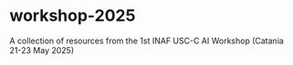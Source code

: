 # workshop-2025
A collection of resources from the 1st INAF USC-C AI Workshop (Catania 21-23 May 2025)
